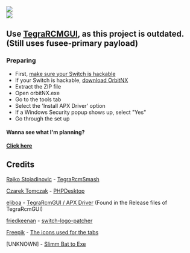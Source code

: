 <a href="https://github.com/kckarnige/orbitNX/releases">
<img style="display: block; margin-left: auto; margin-right: auto; text-align: center; margin: 0 auto;" src="https://kckarnige.github.io/OrbitNX/orbitNX.png">
</a>

<img style="display: block; margin-left: auto; margin-right: auto; text-align: center; margin: 0 auto;" src="https://kckarnige.github.io/OrbitNX/preview.png">

## Use [TegraRCMGUI](https://github.com/eliboa/TegraRcmGUI), as this project is outdated. (Still uses fusee-primary payload)

### Preparing
- First, [make sure your Switch is hackable](https://ismyswitchpatched.com/)
- If your Switch is hackable, [download OrbitNX](https://github.com/kckarnige/orbitNX/releases)
- Extract the ZIP file
- Open orbitNX.exe
- Go to the tools tab
- Select the 'Install APX Driver' option
- If a Windows Security popup shows up, select "Yes"
- Go through the set up

#### Wanna see what I'm planning?
[**Click here**](https://github.com/kckarnige/orbitNX/blob/master/plans.md)


## Credits
[Rajko Stojadinovic](https://github.com/rajkosto) - [TegraRcmSmash](https://github.com/rajkosto/TegraRcmSmash)

[Czarek Tomczak](https://github.com/cztomczak) - [PHPDesktop](https://github.com/cztomczak/phpdesktop)

[eliboa](https://github.com/eliboa) - [TegraRcmGUI / APX Driver](https://github.com/eliboa/TegraRcmGUI) (Found in the Release files of TegraRcmGUI)

[friedkeenan](https://github.com/friedkeenan) - [switch-logo-patcher](https://github.com/friedkeenan/switch-logo-patcher)

[Freepik](https://www.flaticon.com/authors/freepik) - [The icons used for the tabs](https://www.flaticon.com/authors/freepik)

[UNKNOWN] - [Slimm Bat to Exe](https://www.softpedia.com/get/Programming/Other-Programming-Files/Slimm-Bat-to-Exe.shtml)
